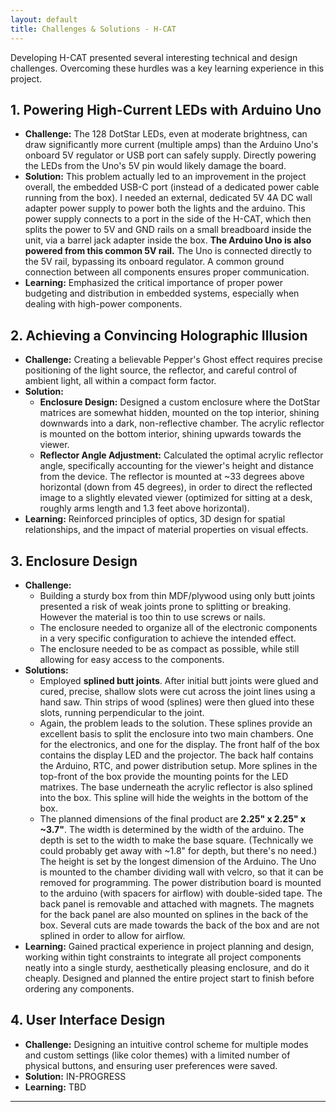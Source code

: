 ```yaml
---
layout: default
title: Challenges & Solutions - H-CAT
---
```


Developing H-CAT presented several interesting technical and design challenges. Overcoming these hurdles was a key learning experience in this project.

## 1. Powering High-Current LEDs with Arduino Uno

* **Challenge:** The 128 DotStar LEDs, even at moderate brightness, can draw significantly more current (multiple amps) than the Arduino Uno's onboard 5V regulator or USB port can safely supply. Directly powering the LEDs from the Uno's 5V pin would likely damage the board.
* **Solution:** This problem actually led to an improvement in the project overall, the embedded USB-C port (instead of a dedicated power cable running from the box). I needed an external, dedicated 5V 4A DC wall adapter power supply to power both the lights and the arduino. This power supply connects to a port in the side of the H-CAT, which then splits the power to 5V and GND rails on a small breadboard inside the unit, via a barrel jack adapter inside the box. **The Arduino Uno is also powered from this common 5V rail.** The Uno is connected directly to the 5V rail, bypassing its onboard regulator. A common ground connection between all components ensures proper communication.
* **Learning:** Emphasized the critical importance of proper power budgeting and distribution in embedded systems, especially when dealing with high-power components.

## 2. Achieving a Convincing Holographic Illusion

* **Challenge:** Creating a believable Pepper's Ghost effect requires precise positioning of the light source, the reflector, and careful control of ambient light, all within a compact form factor.
* **Solution:**
  * **Enclosure Design:** Designed a custom enclosure where the DotStar matrices are somewhat hidden, mounted on the top interior, shining downwards into a dark, non-reflective chamber. The acrylic reflector is mounted on the bottom interior, shining upwards towards the viewer.
  * **Reflector Angle Adjustment:** Calculated the optimal acrylic reflector angle, specifically accounting for the viewer's height and distance from the device. The reflector is mounted at ~33 degrees above horizontal (down from 45 degrees), in order to direct the reflected image to a slightly elevated viewer (optimized for sitting at a desk, roughly arms length and 1.3 feet above horizontal).
* **Learning:** Reinforced principles of optics, 3D design for spatial relationships, and the impact of material properties on visual effects.

## 3. Enclosure Design

* **Challenge:**
  * Building a sturdy box from thin MDF/plywood using only butt joints presented a risk of weak joints prone to splitting or breaking. However the material is too thin to use screws or nails.
  * The enclosure needed to organize all of the electronic components in a very specific configuration to achieve the intended effect.
  * The enclosure needed to be as compact as possible, while still allowing for easy access to the components.
* **Solutions:**
  * Employed **splined butt joints**. After initial butt joints were glued and cured, precise, shallow slots were cut across the joint lines using a hand saw. Thin strips of wood (splines) were then glued into these slots, running perpendicular to the joint.
  * Again, the problem leads to the solution. These splines provide an excellent basis to split the enclosure into two main chambers. One for the electronics, and one for the display. The front half of the box contains the display LED and the projector. The back half contains the Arduino, RTC, and power distribution setup. More splines in the top-front of the box provide the mounting points for the LED matrixes. The base underneath the acrylic reflector is also splined into the box. This spline will hide the weights in the bottom of the box.
  * The planned dimensions of the final product are **2.25" x 2.25" x ~3.7"**. The width is determined by the width of the arduino. The depth is set to the width to make the base square. (Technically we could probably get away with ~1.8" for depth, but there's no need.) The height is set by the longest dimension of the Arduino. The Uno is mounted to the chamber dividing wall with velcro, so that it can be removed for programming. The power distribution board is mounted to the arduino (with spacers for airflow) with double-sided tape. The back panel is removable and attached with magnets. The magnets for the back panel are also mounted on splines in the back of the box. Several cuts are made towards the back of the box and are not splined in order to allow for airflow.
* **Learning:** Gained practical experience in project planning and design, working within tight constraints to integrate all project components neatly into a single sturdy, aesthetically pleasing enclosure, and do it cheaply. Designed and planned the entire project start to finish before ordering any components.

## 4. User Interface Design

* **Challenge:** Designing an intuitive control scheme for multiple modes and custom settings (like color themes) with a limited number of physical buttons, and ensuring user preferences were saved.
* **Solution:** IN-PROGRESS
* **Learning:** TBD

---
